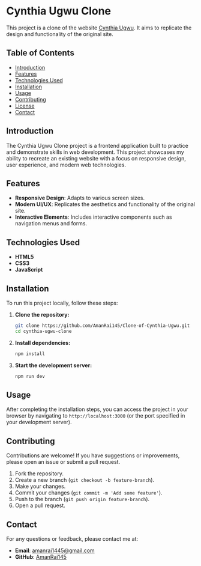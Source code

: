 # Cynthia Ugwu Clone

This project is a clone of the website [Cynthia Ugwu]((https://cynthiaugwu.com/)). It aims to replicate the design and functionality of the original site.

## Table of Contents

- [Introduction](#introduction)
- [Features](#features)
- [Technologies Used](#technologies-used)
- [Installation](#installation)
- [Usage](#usage)
- [Contributing](#contributing)
- [License](#license)
- [Contact](#contact)

## Introduction

The Cynthia Ugwu Clone project is a frontend application built to practice and demonstrate skills in web development. This project showcases my ability to recreate an existing website with a focus on responsive design, user experience, and modern web technologies.

## Features

- **Responsive Design**: Adapts to various screen sizes.
- **Modern UI/UX**: Replicates the aesthetics and functionality of the original site.
- **Interactive Elements**: Includes interactive components such as navigation menus and forms.

## Technologies Used

- **HTML5**
- **CSS3**
- **JavaScript**

## Installation

To run this project locally, follow these steps:

1. **Clone the repository:**
   ```bash
   git clone https://github.com/AmanRai145/Clone-of-Cynthia-Ugwu.git
   cd cynthia-ugwu-clone
   ```

2. **Install dependencies:**
   ```bash
   npm install
   ```

3. **Start the development server:**
   ```bash
   npm run dev
   ```

## Usage

After completing the installation steps, you can access the project in your browser by navigating to `http://localhost:3000` (or the port specified in your development server).

## Contributing

Contributions are welcome! If you have suggestions or improvements, please open an issue or submit a pull request.

1. Fork the repository.
2. Create a new branch (`git checkout -b feature-branch`).
3. Make your changes.
4. Commit your changes (`git commit -m 'Add some feature'`).
5. Push to the branch (`git push origin feature-branch`).
6. Open a pull request.

## Contact

For any questions or feedback, please contact me at:

- **Email**: amanrai1445@gmail.com
- **GitHub**: [AmanRai145](https://github.com/AmanRai145)


